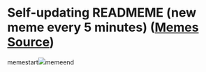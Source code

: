 # Self-updating READMEME (new meme every 5 minutes) ([Memes Source](https://bramses.notion.site/a49c1e962b7646879176ac3b327b6533?v=4d1eda54b170483cb03a40f257231764))

memestart![](https://www.notion.so/image/https%3A%2F%2Fs3-us-west-2.amazonaws.com%2Fsecure.notion-static.com%2F18aaa604-7f43-4cbe-af98-e681f9cd0532%2F73549F1E-9423-44CB-8C5C-AE12D099C5ED.jpeg?table=block&id=460b40c7-063d-400c-b8b9-e2778ca0e0d6&cache=v2)memeend
